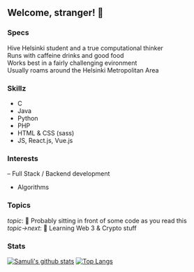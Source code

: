 ## Welcome, stranger! 👋

### Specs
Hive Helsinki student and a true computational thinker<br>
Runs with caffeine drinks and good food<br>
Works best in a fairly challenging evironment<br>
Usually roams around the Helsinki Metropolitan Area<br>

### Skillz
- C
- Java
- Python
- PHP
- HTML & CSS (sass)
- JS, React.js, Vue.js

### Interests
– Full Stack / Backend development<br>
- Algorithms<br>

### Topics
*topic*: 🔭 Probably sitting in front of some code as you read this<br>
*topic->next*: 🌱 Learning Web 3 & Crypto stuff<br>

### Stats
[![Samuli's github stats](https://github-readme-stats.vercel.app/api?username=samulieronen&theme=dark&hide=prs)](https://github.com/anuraghazra/github-readme-stats) [![Top Langs](https://github-readme-stats.vercel.app/api/top-langs/?username=samulieronen&layout=compact)](https://github.com/anuraghazra/github-readme-stats)

<!--
**samulieronen/samulieronen** is a ✨ _special_ ✨ repository because its `README.md` (this file) appears on your GitHub profile.

Here are some ideas to get you started:

- 🔭 I’m currently working on ...
- 🌱 I’m currently learning ...
- 👯 I’m looking to collaborate on ...
- 🤔 I’m looking for help with ...
- 💬 Ask me about ...
- 📫 How to reach me: ...
- 😄 Pronouns: ...
- ⚡ Fun fact: ...
-->
